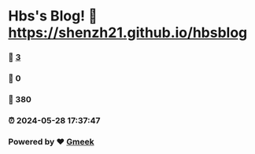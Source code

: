 # Hbs's Blog! :link: https://shenzh21.github.io/hbsblog 
### :page_facing_up: [3](https://shenzh21.github.io/hbsblog/tag.html) 
### :speech_balloon: 0 
### :hibiscus: 380 
### :alarm_clock: 2024-05-28 17:37:47 
### Powered by :heart: [Gmeek](https://github.com/Meekdai/Gmeek)
